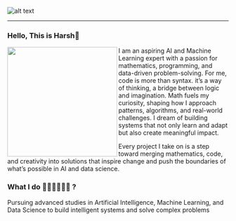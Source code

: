 ![alt text](https://i.ibb.co/Czf4Fhj/Pics-Art-05-03-07-30-56.png) 

  ---

### Hello, This is Harsh👋

<p>
<img width="250" align="left" src="https://user-images.githubusercontent.com/52949057/209769436-6f7568e5-131b-47da-ae26-d2173eb86927.png">
</p>

<p>
  I am an aspiring AI and Machine Learning expert with a passion for mathematics, programming, and data-driven problem-solving. 
  For me, code is more than syntax. it’s a way of thinking, a bridge between logic and imagination. Math fuels my curiosity, 
  shaping how I approach patterns, algorithms, and real-world challenges. 
  I dream of building systems that not only learn and adapt but also create meaningful impact.
</p>

<p>
  Every project I take on is a step toward merging mathematics, code, and 
  creativity into solutions that inspire change and push the boundaries of what’s possible in AI and data science.
</p>

### What I do 👨‍💻👨‍💻👨‍💻 ?

<p>
  Pursuing advanced studies in Artificial Intelligence, Machine Learning, and Data Science 
  to build intelligent systems and solve complex problems
</p>
